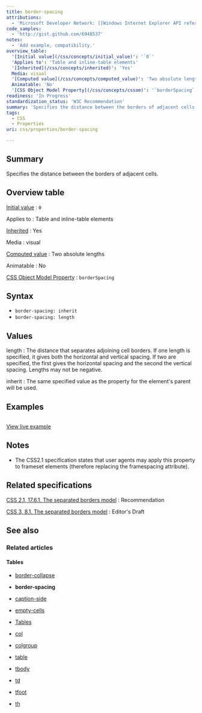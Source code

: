 ```yaml
---
title: border-spacing
attributions:
  - 'Microsoft Developer Network: [[Windows Internet Explorer API reference](http://msdn.microsoft.com/en-us/library/ie/hh828809%28v=vs.85%29.aspx) Article]'
code_samples:
  - 'http://gist.github.com/6948537'
notes:
  - 'Add example, compatibility.'
overview_table:
  '[Initial value](/css/concepts/initial_value)': '`0`'
  'Applies to': 'Table and inline-table elements'
  '[Inherited](/css/concepts/inherited)': 'Yes'
  Media: visual
  '[Computed value](/css/concepts/computed_value)': 'Two absolute lengths'
  Animatable: 'No'
  '[CSS Object Model Property](/css/concepts/cssom)': '`borderSpacing`'
readiness: 'In Progress'
standardization_status: 'W3C Recommendation'
summary: 'Specifies the distance between the borders of adjacent cells.'
tags:
  - CSS
  - Properties
uri: css/properties/border-spacing

---
```

## <span>Summary</span>

Specifies the distance between the borders of adjacent cells.

## <span>Overview table</span>

[Initial value](/css/concepts/initial_value)
:   `0`

Applies to
:   Table and inline-table elements

[Inherited](/css/concepts/inherited)
:   Yes

Media
:   visual

[Computed value](/css/concepts/computed_value)
:   Two absolute lengths

Animatable
:   No

[CSS Object Model Property](/css/concepts/cssom)
:   `borderSpacing`

## <span>Syntax</span>

-   `border-spacing: inherit`
-   `border-spacing: length`

## <span>Values</span>

length
:   The distance that separates adjoining cell borders. If one length is specified, it gives both the horizontal and vertical spacing. If two are specified, the first gives the horizontal spacing and the second the vertical spacing. Lengths may not be negative.

inherit
:   The same specified value as the property for the element's parent will be used.

## <span>Examples</span>

``` html

```

[View live example](http://code.webplatform.org/gist/6948537)

## <span>Notes</span>

-   The CSS2.1 specification states that user agents may apply this property to frameset elements (therefore replacing the framespacing attribute).

## <span>Related specifications</span>

[CSS 2.1, 17.6.1. The separated borders model](http://www.w3.org/TR/CSS2/tables.html#propdef-border-spacing)
:   Recommendation

[CSS 3, 8.1. The separated borders model](http://dev.w3.org/csswg/css3-tables/#border-spacing)
:   Editor's Draft

## <span>See also</span>

### <span>Related articles</span>

#### <span>Tables</span>

-   [border-collapse](/css/properties/border-collapse)

-   **border-spacing**

-   [caption-side](/css/properties/caption-side)

-   [empty-cells](/css/properties/empty-cells)

-   [Tables](/css/tables)

-   [col](/html/elements/col)

-   [colgroup](/html/elements/colgroup)

-   [table](/html/elements/table)

-   [tbody](/html/elements/tbody)

-   [td](/html/elements/td)

-   [tfoot](/html/elements/tfoot)

-   [th](/html/elements/th)
